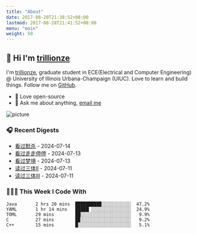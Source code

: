 ```yaml
---
title: "About"
date: 2017-08-20T21:38:52+08:00
lastmod: 2017-08-28T21:41:52+08:00
menu: "main"
weight: 50
---
```


## 👋 Hi I'm [trillionze](https://www.trillionze.com)

I'm [trillionze](https://www.trillionze.com), graduate student in ECE(Electrical and Computer Engineering) @ University of Illinois Urbana-Champaign (UIUC). Love to learn and build things. Follow me on [GitHub](https://github.com/trillionze).

- 💼 Love open-source
- 💬 Ask me about anything, [email me](trillionze@163.com)

![picture](https://image.pseudoyu.com/images/dino.gif)

### 🎧 Recent Digests

<!-- douban starts -->
* <a href='http://movie.douban.com/subject/36877322/' target='_blank'>看过默杀</a> - 2024-07-14
* <a href='http://movie.douban.com/subject/35956190/' target='_blank'>看过走走停停</a> - 2024-07-13
* <a href='http://movie.douban.com/subject/34453198/' target='_blank'>看过梦境</a> - 2024-07-13
* <a href='https://book.douban.com/subject/3066477/' target='_blank'>读过三体Ⅱ</a> - 2024-07-11
* <a href='https://book.douban.com/subject/5363767/' target='_blank'>读过三体Ⅲ</a> - 2024-07-11
<!-- douban ends -->

### 👨🏻‍💻 This Week I Code With

<!-- code_time starts -->

```text
Java       2 hrs 20 mins  █████████▉░░░░░░░░░░░  47.2%
YAML       1 hr 14 mins   █████▏░░░░░░░░░░░░░░░  24.9%
TOML       29 mins        ██░░░░░░░░░░░░░░░░░░░   9.9%
C          27 mins        █▉░░░░░░░░░░░░░░░░░░░   9.2%
C++        15 mins        █░░░░░░░░░░░░░░░░░░░░   5.1%
```

<!-- code_time ends -->